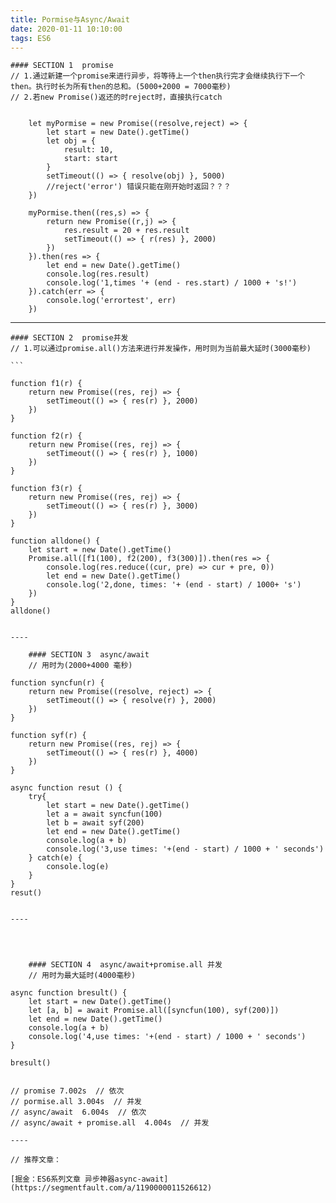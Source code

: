 ```yaml
---
title: Pormise与Async/Await
date: 2020-01-11 10:10:00
tags: ES6
---
```



	#### SECTION 1  promise
	// 1.通过新建一个promise来进行异步，将等待上一个then执行完才会继续执行下一个then。执行时长为所有then的总和。(5000+2000 = 7000毫秒)
	// 2.若new Promise()返还的时reject时，直接执行catch

<!-- more -->

```

	let myPormise = new Promise((resolve,reject) => {
		let start = new Date().getTime()
		let obj = {
			result: 10,
			start: start
		}
		setTimeout(() => { resolve(obj) }, 5000)
		//reject('error') 错误只能在刚开始时返回？？？
	})

	myPormise.then((res,s) => {
		return new Promise((r,j) => {
			res.result = 20 + res.result
			setTimeout(() => { r(res) }, 2000)
		})
	}).then(res => {
		let end = new Date().getTime()
		console.log(res.result)
		console.log('1,times '+ (end - res.start) / 1000 + 's!')
	}).catch(err => {
		console.log('errortest', err)
	})

```

----


	#### SECTION 2  promise并发
	// 1.可以通过promise.all()方法来进行并发操作，用时则为当前最大延时(3000毫秒)

	```

	function f1(r) {
		return new Promise((res, rej) => {
			setTimeout(() => { res(r) }, 2000)
		})
	}

	function f2(r) {
		return new Promise((res, rej) => {
			setTimeout(() => { res(r) }, 1000)
		})
	}

	function f3(r) {
		return new Promise((res, rej) => {
			setTimeout(() => { res(r) }, 3000)
		})
	}

	function alldone() {
		let start = new Date().getTime()
		Promise.all([f1(100), f2(200), f3(300)]).then(res => {
			console.log(res.reduce((cur, pre) => cur + pre, 0))
			let end = new Date().getTime()
			console.log('2,done, times: '+ (end - start) / 1000+ 's')
		})
	}
	alldone()

```

----

	#### SECTION 3  async/await
	// 用时为(2000+4000 毫秒)

```

	function syncfun(r) {
		return new Promise((resolve, reject) => {
			setTimeout(() => { resolve(r) }, 2000)
		})
	}

	function syf(r) {
		return new Promise((res, rej) => {
			setTimeout(() => { res(r) }, 4000)
		})
	}

	async function resut () {
		try{
			let start = new Date().getTime()
			let a = await syncfun(100)
			let b = await syf(200)
			let end = new Date().getTime()
			console.log(a + b)
			console.log('3,use times: '+(end - start) / 1000 + ' seconds')
		} catch(e) {
			console.log(e)
		}
	}
	resut()

```

----




	#### SECTION 4  async/await+promise.all 并发
	// 用时为最大延时(4000毫秒)

```

	async function bresult() {
		let start = new Date().getTime()
		let [a, b] = await Promise.all([syncfun(100), syf(200)])
		let end = new Date().getTime()
		console.log(a + b)
		console.log('4,use times: '+(end - start) / 1000 + ' seconds')
	}

	bresult()

```

// promise 7.002s  // 依次
// pormise.all 3.004s  // 并发
// async/await  6.004s  // 依次
// async/await + promise.all  4.004s  // 并发

----

// 推荐文章：

[掘金：ES6系列文章 异步神器async-await](https://segmentfault.com/a/1190000011526612)